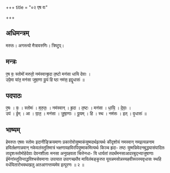 +++
title = "०२ एष वः"

+++
## अधिमन्त्रम्
मरुतः। अगस्त्यो मैत्रावरुणिः। त्रिष्टुप्।

## मन्त्रः
ए॒ष वः॒ स्तोमो॑ मरुतो॒ नम॑स्वान्हृ॒दा त॒ष्टो मन॑सा धायि देवाः ।  
उपे॒मा या॑त॒ मन॑सा जुषा॒णा यू॒यं हि ष्ठा नम॑स॒ इद्वृ॒धासः॑ ॥

## पदपाठः
ए॒षः । वः॒ । स्तोमः॑ । म॒रु॒तः॒ । नम॑स्वान् । हृ॒दा । त॒ष्टः । मन॑सा । धा॒यि॒ । दे॒वाः॒ ।  
उप॑ । ई॒म् । आ । या॒त॒ । मन॑सा । जु॒षा॒णाः । यू॒यम् । हि । स्थ । नम॑सः । इत् । वृ॒धासः॑ ॥

## भाष्यम्
हेमरुतः एषवः स्तोमः इदानीङ्क्रियमाणः प्रकारोवोयुष्माकंयुष्मदर्थइत्यर्थः कीदृशोयं नमस्वान् नमइत्यन्ननाम हविर्लक्षणान्नवान् नकेवलंस्तुतिमात्रं भक्षणायहविरपियुष्माकमित्यर्थः किञ्च हृदा- तष्टः युष्मन्निवेदनबुद्ध्यासंपादितः तादृशःस्तोमोहेदेवाः देवनशीलाः मनसा अनुग्रहवता चित्तेनधा- यि धार्यतां तदर्थंमनसाआदरबुद्भ्याजुषाणाः ईमेनांस्तुतिन्तद्धविश्चसेवमानाः उपायात उपागच्छतैव माविलंबङ्कुरुत यूयन्नमसोन्नस्यहवीरूपस्यवृधासः स्थहि वर्धयितारोभवथखलु अतआगन्तव्यमेव इत्पूरणः ॥ २ ॥
